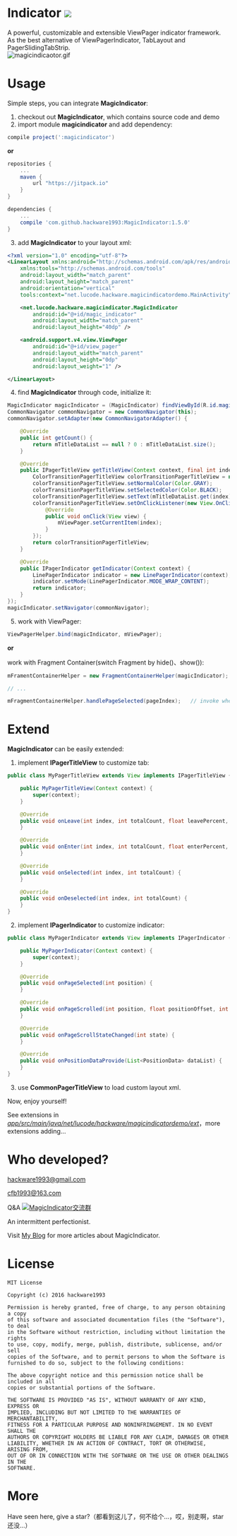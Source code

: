 # Indicator [![](https://jitpack.io/v/hacknife/indicator.svg)](https://jitpack.io/#hacknife/indicator)
A powerful, customizable and extensible ViewPager indicator framework. As the best alternative of ViewPagerIndicator, TabLayout and PagerSlidingTabStrip.
</br>
![magicindicaotor.gif](https://github.com/hacknife/Indicator/blob/master/magicindicator.gif)

# Usage

Simple steps, you can integrate **MagicIndicator**:

1. checkout out **MagicIndicator**, which contains source code and demo
2. import module **magicindicator** and add dependency:

  ```groovy
  compile project(':magicindicator')
  ```
  
  **or**
  
  ```groovy
  repositories {
      ...
      maven {
          url "https://jitpack.io"
      }
  }
  
  dependencies {
      ...
      compile 'com.github.hackware1993:MagicIndicator:1.5.0'
  }
  ```
  
3. add **MagicIndicator** to your layout xml:

  ```xml
  <?xml version="1.0" encoding="utf-8"?>
  <LinearLayout xmlns:android="http://schemas.android.com/apk/res/android"
      xmlns:tools="http://schemas.android.com/tools"
      android:layout_width="match_parent"
      android:layout_height="match_parent"
      android:orientation="vertical"
      tools:context="net.lucode.hackware.magicindicatordemo.MainActivity">
  
      <net.lucode.hackware.magicindicator.MagicIndicator
          android:id="@+id/magic_indicator"
          android:layout_width="match_parent"
          android:layout_height="40dp" />
  
      <android.support.v4.view.ViewPager
          android:id="@+id/view_pager"
          android:layout_width="match_parent"
          android:layout_height="0dp"
          android:layout_weight="1" />
  
  </LinearLayout>
  ```

4. find **MagicIndicator** through code, initialize it:

  ```java
  MagicIndicator magicIndicator = (MagicIndicator) findViewById(R.id.magic_indicator);
  CommonNavigator commonNavigator = new CommonNavigator(this);
  commonNavigator.setAdapter(new CommonNavigatorAdapter() {
  
      @Override
      public int getCount() {
          return mTitleDataList == null ? 0 : mTitleDataList.size();
      }
  
      @Override
      public IPagerTitleView getTitleView(Context context, final int index) {
          ColorTransitionPagerTitleView colorTransitionPagerTitleView = new ColorTransitionPagerTitleView(context);
          colorTransitionPagerTitleView.setNormalColor(Color.GRAY);
          colorTransitionPagerTitleView.setSelectedColor(Color.BLACK);
          colorTransitionPagerTitleView.setText(mTitleDataList.get(index));
          colorTransitionPagerTitleView.setOnClickListener(new View.OnClickListener() {
              @Override
              public void onClick(View view) {
                  mViewPager.setCurrentItem(index);
              }
          });
          return colorTransitionPagerTitleView;
      }
  
      @Override
      public IPagerIndicator getIndicator(Context context) {
          LinePagerIndicator indicator = new LinePagerIndicator(context);
          indicator.setMode(LinePagerIndicator.MODE_WRAP_CONTENT);
          return indicator;
      }
  });
  magicIndicator.setNavigator(commonNavigator);
  ```
  
5. work with ViewPager:

  ```java
  ViewPagerHelper.bind(magicIndicator, mViewPager);
  ```

  **or**
  
  work with Fragment Container(switch Fragment by hide()、show()):
  ```java
  mFramentContainerHelper = new FragmentContainerHelper(magicIndicator);
  
  // ...
  
  mFragmentContainerHelper.handlePageSelected(pageIndex);   // invoke when switch Fragment
  ```
  
# Extend

**MagicIndicator** can be easily extended:

1. implement **IPagerTitleView** to customize tab:

  ```java
  public class MyPagerTitleView extends View implements IPagerTitleView {
  
      public MyPagerTitleView(Context context) {
          super(context);
      }
  
      @Override
      public void onLeave(int index, int totalCount, float leavePercent, boolean leftToRight) {
      }
  
      @Override
      public void onEnter(int index, int totalCount, float enterPercent, boolean leftToRight) {
      }
  
      @Override
      public void onSelected(int index, int totalCount) {
      }
  
      @Override
      public void onDeselected(int index, int totalCount) {
      }
  }
  ```

2. implement **IPagerIndicator** to customize indicator:

  ```java
  public class MyPagerIndicator extends View implements IPagerIndicator {
  
      public MyPagerIndicator(Context context) {
          super(context);
      }
  
      @Override
      public void onPageSelected(int position) {
      }
  
      @Override
      public void onPageScrolled(int position, float positionOffset, int positionOffsetPixels) {
      }
  
      @Override
      public void onPageScrollStateChanged(int state) {
      }
  
      @Override
      public void onPositionDataProvide(List<PositionData> dataList) {
      }
  }
  ```

3. use **CommonPagerTitleView** to load custom layout xml.

Now, enjoy yourself!

See extensions in [*app/src/main/java/net/lucode/hackware/magicindicatordemo/ext*](https://github.com/hackware1993/MagicIndicator/tree/master/app/src/main/java/net/lucode/hackware/magicindicatordemo/ext)，more extensions adding...

# Who developed?

hackware1993@gmail.com

cfb1993@163.com

Q&A <a target="_blank" href="http://shang.qq.com/wpa/qunwpa?idkey=7ac5bef0321c7afa7e9fc4e94175fa36f413e3330c82e828b1743274af8a64d7"><img border="0" src="http://pub.idqqimg.com/wpa/images/group.png" alt="MagicIndicator交流群" title="MagicIndicator交流群"></a>

An intermittent perfectionist.

Visit [My Blog](http://hackware.lucode.net) for more articles about MagicIndicator.

# License

  ```
  MIT License
  
  Copyright (c) 2016 hackware1993
  
  Permission is hereby granted, free of charge, to any person obtaining a copy
  of this software and associated documentation files (the "Software"), to deal
  in the Software without restriction, including without limitation the rights
  to use, copy, modify, merge, publish, distribute, sublicense, and/or sell
  copies of the Software, and to permit persons to whom the Software is
  furnished to do so, subject to the following conditions:
  
  The above copyright notice and this permission notice shall be included in all
  copies or substantial portions of the Software.
  
  THE SOFTWARE IS PROVIDED "AS IS", WITHOUT WARRANTY OF ANY KIND, EXPRESS OR
  IMPLIED, INCLUDING BUT NOT LIMITED TO THE WARRANTIES OF MERCHANTABILITY,
  FITNESS FOR A PARTICULAR PURPOSE AND NONINFRINGEMENT. IN NO EVENT SHALL THE
  AUTHORS OR COPYRIGHT HOLDERS BE LIABLE FOR ANY CLAIM, DAMAGES OR OTHER
  LIABILITY, WHETHER IN AN ACTION OF CONTRACT, TORT OR OTHERWISE, ARISING FROM,
  OUT OF OR IN CONNECTION WITH THE SOFTWARE OR THE USE OR OTHER DEALINGS IN THE
  SOFTWARE.
  ```

# More

Have seen here, give a star?（都看到这儿了，何不给个...，哎，别走啊，star还没...）
